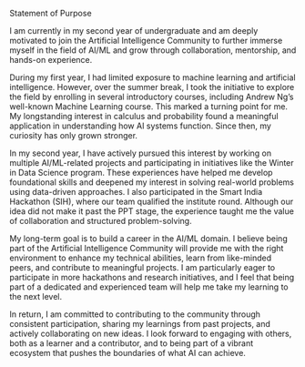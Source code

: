 Statement of Purpose

I am currently in my second year of undergraduate  and am deeply motivated to join the Artificial Intelligence Community to further immerse myself in the field of AI/ML and grow through collaboration, mentorship, and hands-on experience.

During my first year, I had limited exposure to machine learning and artificial intelligence. However, over the summer break, I took the initiative to explore the field by enrolling in several introductory courses, including Andrew Ng’s well-known Machine Learning course. This marked a turning point for me. My longstanding interest in calculus and probability found a meaningful application in understanding how AI systems function. Since then, my curiosity has only grown stronger.

In my second year, I have actively pursued this interest by working on multiple AI/ML-related projects and participating in initiatives like the Winter in Data Science program. These experiences have helped me develop foundational skills and deepened my interest in solving real-world problems using data-driven approaches. I also participated in the Smart India Hackathon (SIH), where our team qualified the institute round. Although our idea did not make it past the PPT stage, the experience taught me the value of collaboration and structured problem-solving.

My long-term goal is to build a career in the AI/ML domain. I believe being part of the Artificial Intelligence Community will provide me with the right environment to enhance my technical abilities, learn from like-minded peers, and contribute to meaningful projects. I am particularly eager to participate in more hackathons and research initiatives, and I feel that being part of a dedicated and experienced team will help me take my learning to the next level.

In return, I am committed to contributing to the community through consistent participation, sharing my learnings from past projects, and actively collaborating on new ideas. I look forward to engaging with others, both as a learner and a contributor, and to being part of a vibrant ecosystem that pushes the boundaries of what AI can achieve.

